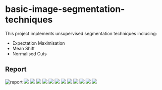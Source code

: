 # basic-image-segmentation-techniques
This project implements unsupervised segmentation techniques inclusing:
- Expectation Maximisation
- Mean Shift
- Normalised Cuts

## Report 

![report]("reportsvg/report20.SVG")
<img src="report-svg/report-21.SVG">
![](report-svg/report-22.SVG)
![](report-svg/report-23.SVG)
![](report-svg/report-24.SVG)
![](report-svg/report-25.SVG)
![](report-svg/report-26.SVG)
![](report-svg/report-27.SVG)
![](report-svg/report-28.SVG)
![](report-svg/report-29.SVG)
![](report-svg/report-30.SVG)
![](report-svg/report-48.SVG)
![](report-svg/report-49.SVG)
